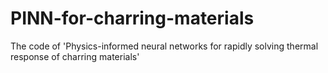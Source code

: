 # PINN-for-charring-materials
The code of 'Physics-informed neural networks for rapidly solving thermal response of charring materials'
